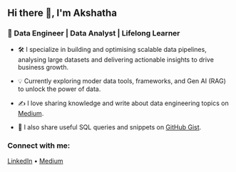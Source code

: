 ## Hi there 👋, I'm Akshatha

### 🚀 Data Engineer | Data Analyst | Lifelong Learner

<!--
**aakshatha02/aakshatha02** is a ✨ _special_ ✨ repository because its `README.md` (this file) appears on your GitHub profile.

Here are some ideas to get you started:

- 🔭 I’m currently working on ...
- 🌱 I’m currently learning ...
- 👯 I’m looking to collaborate on ...
- 🤔 I’m looking for help with ...
- 💬 Ask me about ...
- 📫 How to reach me: ...
- 😄 Pronouns: ...
- ⚡ Fun fact: ...
-->

- 🛠️ I specialize in building and optimising scalable data pipelines, analysing large datasets and delivering actionable insights to drive business growth.
  
- 💡 Currently exploring moder data tools, frameworks, and Gen AI (RAG) to unlock the power of data.
  
- ✍️ I love sharing knowledge and write about data engineering topics on [Medium](https://medium.com/@akshathakulal).
  
- 💾 I also share useful SQL queries and snippets on [GitHub Gist](https://gist.github.com/aakshatha02).

### Connect with me:

[LinkedIn](https://www.linkedin.com/in/akshatha-aa7410132/) • [Medium](https://medium.com/@akshathakulal)





